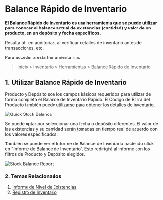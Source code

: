 <!-- add-breadcrumbs -->
# Balance Rápido de Inventario 

**El Balance Rápido de Inventario  es una herramienta que se puede utilizar para conocer el balance actual de existencias (cantidad) y valor de un producto, en un depósito y fecha específicos.**

Resulta útil en auditorías, al verificar detalles de inventario antes de transacciones, etc. 

Para acceder a esta herramienta ir a:
> Inicio > Inventario > Herramientas > Balance Rápido de Inventario 

## 1. Utilizar Balance Rápido de Inventario 
Producto y Depósito son los campos básicos requeridos para utilizar de forma completa el Balance de Inventario Rápido. El Código de Barra del Producto también puede utilizarse para obtener los detalles de inventario. 

![Quick Stock Balance](/docs/assets/img/stock/quick-stock-balance.png)

Se puede optar por seleccionar una fecha o depósito diferentes. El valor de las existencias y su cantidad serán tomadas en tiempo real de acuerdo con los valores especificados. 

También se puede ver el Informe de Balance de Inventario haciendo click en "Informe de Balance de Inventario". Esto redirigirá al informe con los filtros de Producto y Depósito elegidos. 

![Stock Balance Report](/docs/assets/img/stock/stock-balance-report.png)

### 2. Temas Relacionados
1. [Informe de Nivel de Existencias](/docs/user/manual/en/stock/stock-level-report)
1. [Registro de Inventario](/docs/user/manual/en/stock/stock-entry)